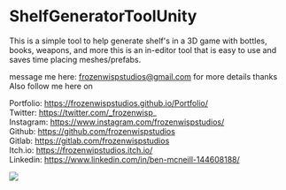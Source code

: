 # ShelfGeneratorToolUnity
This is a simple tool to help generate shelf's in a 3D game with bottles, books, weapons, 
and more this is an in-editor tool that is easy to use and saves time placing meshes/prefabs.

message me here: frozenwispstudios@gmail.com for more details thanks
Also follow me here on 

Portfolio: https://frozenwispstudios.github.io/Portfolio/  
Twitter: https://twitter.com/_frozenwisp_  
Instagram: https://www.instagram.com/frozenwispstudios/  
Github: https://github.com/frozenwispstudios  
Gitlab: https://gitlab.com/frozenwispstudios  
Itch.io: https://frozenwipstudios.itch.io/  
Linkedin: https://www.linkedin.com/in/ben-mcneill-144608188/  

![](gitImages/ShelfGenToolGif.gif)
